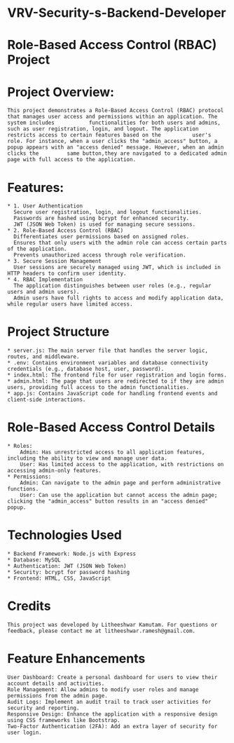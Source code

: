 # VRV-Security-s-Backend-Developer

# Role-Based Access Control (RBAC) Project

# Project Overview:
    This project demonstrates a Role-Based Access Control (RBAC) protocol that manages user access and permissions within an application. The system includes           functionalities for both users and admins, such as user registration, login, and logout. The application restricts access to certain features based on the          user's role. For instance, when a user clicks the "admin_access" button, a popup appears with an "access denied" message. However, when an admin clicks the         same button,they are navigated to a dedicated admin page with full access to the application.
    

# Features:
    * 1. User Authentication
      Secure user registration, login, and logout functionalities.
      Passwords are hashed using bcrypt for enhanced security.
      JWT (JSON Web Token) is used for managing secure sessions.
    * 2. Role-Based Access Control (RBAC)
      Differentiates user permissions based on assigned roles.
      Ensures that only users with the admin role can access certain parts of the application.
      Prevents unauthorized access through role verification.
    * 3. Secure Session Management
      User sessions are securely managed using JWT, which is included in HTTP headers to confirm user identity.
    * 4. RBAC Implementation
      The application distinguishes between user roles (e.g., regular users and admin users).
      Admin users have full rights to access and modify application data, while regular users have limited access.

      
# Project Structure
    * server.js: The main server file that handles the server logic, routes, and middleware.
    * .env: Contains environment variables and database connectivity credentials (e.g., database host, user, password).
    * index.html: The frontend file for user registration and login forms.
    * admin.html: The page that users are redirected to if they are admin users, providing full access to the admin functionalities.
    * app.js: Contains JavaScript code for handling frontend events and client-side interactions.

# Role-Based Access Control Details
    * Roles:
        Admin: Has unrestricted access to all application features, including the ability to view and manage user data.
        User: Has limited access to the application, with restrictions on accessing admin-only features.
    * Permissions:
        Admin: Can navigate to the admin page and perform administrative functions.
        User: Can use the application but cannot access the admin page; clicking the "admin_access" button results in an "access denied" popup.

# Technologies Used
    * Backend Framework: Node.js with Express
    * Database: MySQL
    * Authentication: JWT (JSON Web Token)
    * Security: bcrypt for password hashing
    * Frontend: HTML, CSS, JavaScript

# Credits
    This project was developed by Litheeshwar Kamutam. For questions or feedback, please contact me at litheeshwar.ramesh@gmail.com.

# Feature Enhancements
    User Dashboard: Create a personal dashboard for users to view their account details and activities.
    Role Management: Allow admins to modify user roles and manage permissions from the admin page.
    Audit Logs: Implement an audit trail to track user activities for security and reporting.
    Responsive Design: Enhance the application with a responsive design using CSS frameworks like Bootstrap.
    Two-Factor Authentication (2FA): Add an extra layer of security for user login.

